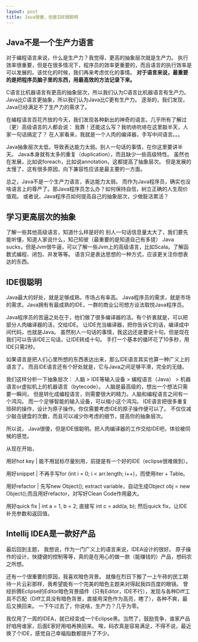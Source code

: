 ```yaml
---
layout: post
title: Java很傻，但是IDE很聪明
---
```


## Java不是一个生产力语言

对于编程语言来说，什么是生产力？我觉得，更高的抽象层次就是生产力。
执行效率很重要，但是在很多情况下，程序员的效率更重要的，而且语言的执行效率是可以发展的。该优化的时候，我们再来考虑优化的事情。
__对于语言来说，最重要的是把程序员脑子里的东西，用最高效的方法记录下来。__

C语言比机器语言有更高的抽象层次，所以我们认为C语言比机器语言有生产力。
Java比C语言更抽象，所以我们认为Java比C更有生产力。
逐渐的，我们发现，Java已经满足不了生产力的需求了。

在编程语言百花齐放的今天，我们发现各种新出的神奇的语言。几乎所有了解过（更）高级语言的人都会说：
我靠！还能这么写？我吭哧吭哧在这里敲半天，人家一句话搞定了？
在人家看来，我就是一个人肉的编译器，手写中间语言。。。

Java抽象层次太低，导致表达能力太弱。别人一句话的事情，在你这里要讲半天。
Java本身就有太多的重复（duplication），而且缺少一些高级特性。
虽然也在发展，比如说foreach，比如说annotation，这都提高了抽象层次。
但是发展的太慢了，这有很多原因，向下兼容性应该是最主要的一方面。

总之，Java不是一个生产力语言，表达能力太弱。
而作为Java程序员，确实也没啥语言上的尊严了。那Java程序员怎么办？如何保持自信，树立正确的人生观价值观。
或者说，Java程序员如何提高自己的抽象层次，少做脏活累活？

## 学习更高层次的抽象

了解一些其他高级语言，知道什么样是好的
别人一句话信息量太大了，我们要先能听懂，知道人家说什么，知己知彼（最重要的是知道自己有多搓）
Java sucks，但是Jvm很牛逼，可以了解一些Jvm上的高级语言，比如Scala。了解函数式编程、闭包、并发等等。
语言只是表达思想的一种方式，应该更关注你想表达的东西。

## IDE很聪明

Java最大的好处，就是足够成熟，市场占有率高。
Java程序员的需求，就是市场的需求。Java拥有有最成熟的IDE，一群的商业公司想方设法取悦Java程序员。

Java程序员的苦逼之处在于，他们做了很多编译器的活。有个折衷就是，可以把部分人肉编译器的活，交给IDE。
让IDE充当编译器，把你告诉它的话，编译成中间代码，也就是Java。
虽然别人一句话的事情，我这边还是要说十句。但是现在我们可以告诉IDE三句话，让IDE转成十句。
手打一个基本的循环花了10多秒，用IDE只需2秒。

如果语言是把人们心里所想的东西表达出来，那么IDE语言其实也算一种广义上的语言了。
而且IDE语言还有个好处就是，它与Java之间足够平滑，完全的无缝。

我们这样分析一下抽象层次：
人脑 > IDE等输入设备 > 编程语言（Java） > 机器语言or虚拟机上的机器语言（bytecode）。
人脑是最高级的，想出一个想法只需要一瞬间，
但是转化成编程语言，则需要很大的精力。人脑和编程语言之间有一个鸿沟。
而一个足够智能的输入设备，可以缩小这个鸿沟。
IDE语言把很多重复琐碎的操作，设计为原子操作。你仅需要考虑IDE的原子操作便可以了。
不仅仅减少敲击键盘的次数，而且可以减少你考虑的细节，提高你的抽象层次。

所以说，
Java很傻，但是IDE很聪明。把人肉编译器的工作交给IDE吧，体验被伺候的感觉。

从现在开始，

用好hot key | 能不用鼠标尽量别用，前提是有一个好的IDE（eclipse很难做到）。

用好snippet | 不再手写for (int i = 0; i < arr.length; i++)，而使用iter + Table。

用好refactor | 先写new Object(); extract variable，自动生成Object obj = new Object();而且用好refactor，对写好Clean Code作用最大。

用好quick fix | int a = 1, b = 2; 直接写 int c = add(a, b); 然后quick fix，让IDE补充参数和返回值。

## Intellij IDEA是一款好产品

最后回到主题，
我想说，作为一门广义上的语言来说，IDEA设计的很好。
原子操作的设计，快捷键的控制等等，真的是在用心的做一款（能赚钱的）产品，想码农之所想。

还有一个很重要的原因，我喜欢暗色背景。
就像在烈日下搬了一上午砖的民工期待一片云彩那样，我希望能有一个完美的暗色主题来对得起我四百度的眼镜。
曾经折腾Eclipse的Editor暗色背景插件（只有Editor，IDE不行），发现与各种Diff工具不匹配（Diff工具没有暗色背景，直接用深色作为高亮，瞎了），各种不爽，最后又换回来。
一下午过去了，你说啥，生产力？几乎为零。

我仅用了一周的IDEA，就已经变成一个Eclipse黑。当然了，鼓励竞争，谁家产品好咱用谁家，后面E家好用咱再换回来。
唉，码农真是容易满足，不得不说，最近换了个IDE，感觉自己幸福指数都提升了不少。
